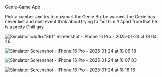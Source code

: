 Genie-Game App

Pick a number and try to outsmart the Genie.But be warned, the Genie has never lost and dont event think about trying to fool him !! Apart from that he is a pretty Chill guy



![Simulator width="361" Screenshot - iPhone 16 Pro - 2025-01-24 at 18 04 46](https://github.com/user-attachments/assets/4a0fc697-a31a-409b-bcd1-41d47cc4dd14)


![Simulator Screenshot - iPhone 16 Pro - 2025-01-24 at 18 06 18](https://github.com/user-attachments/assets/820ea967-9cf0-4594-886a-a65663960860)

![Simulator Screenshot - iPhone 16 Pro - 2025-01-24 at 18 07 03](https://github.com/user-attachments/assets/f5e45771-6e94-4791-9473-c70e75178648)

![Simulator Screenshot - iPhone 16 Pro - 2025-01-24 at 18 16 16](https://github.com/user-attachments/assets/202b7970-aaf5-495a-9fb1-8e1f83da0875)





